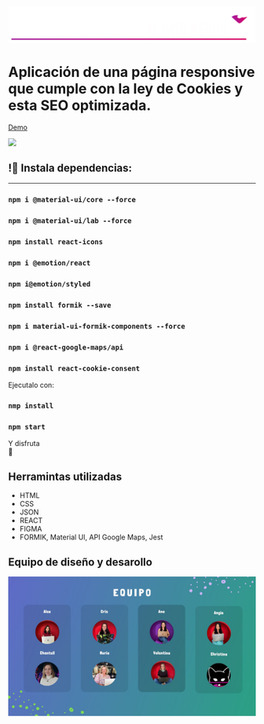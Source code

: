 ![](./src/media/logo-horizontal.png)

# Aplicación de una página responsive que cumple con la ley de Cookies y esta SEO optimizada.
[Demo](https://youtu.be/w5x0507vUlo)

![](./src/media/paginaEntera.png)

## !🔌 Instala dependencias:
______ 
### `npm i @material-ui/core --force`
### `npm i @material-ui/lab --force`
### `npm install react-icons` 
### `npm i @emotion/react`
### `npm i@emotion/styled`
### `npm install formik --save` 
### `npm i material-ui-formik-components --force`
### `npm i @react-google-maps/api`
### `npm install react-cookie-consent`

Ejecutalo con:
### `nmp install`
### `npm start`

Y disfruta 	
:tada:

## Herramintas utilizadas

- HTML    
- CSS
- JSON
- REACT
- FIGMA
- FORMIK, Material UI, API Google Maps, Jest

## Equipo de diseño y desarollo

![](./src/media/nosotras.jpg)

